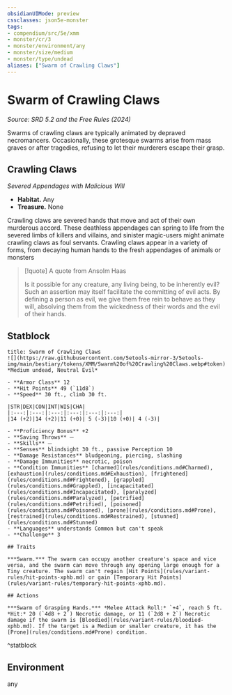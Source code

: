 ```yaml
---
obsidianUIMode: preview
cssclasses: json5e-monster
tags:
- compendium/src/5e/xmm
- monster/cr/3
- monster/environment/any
- monster/size/medium
- monster/type/undead
aliases: ["Swarm of Crawling Claws"]
---
```

# Swarm of Crawling Claws
*Source: SRD 5.2 and the Free Rules (2024)*  

Swarms of crawling claws are typically animated by depraved necromancers. Occasionally, these grotesque swarms arise from mass graves or after tragedies, refusing to let their murderers escape their grasp.

## Crawling Claws

*Severed Appendages with Malicious Will*

- **Habitat.** Any  
- **Treasure.** None  

Crawling claws are severed hands that move and act of their own murderous accord. These deathless appendages can spring to life from the severed limbs of killers and villains, and sinister magic-users might animate crawling claws as foul servants. Crawling claws appear in a variety of forms, from decaying human hands to the fresh appendages of animals or monsters

> [!quote] A quote from Ansolm Haas  
> 
> Is it possible for any creature, any living being, to be inherently evil? Such an assertion may itself facilitate the committing of evil acts. By defining a person as evil, we give them free rein to behave as they will, absolving them from the wickedness of their words and the evil of their hands.


## Statblock

```ad-statblock
title: Swarm of Crawling Claws
![](https://raw.githubusercontent.com/5etools-mirror-3/5etools-img/main/bestiary/tokens/XMM/Swarm%20of%20Crawling%20Claws.webp#token)
*Medium undead, Neutral Evil*

- **Armor Class** 12
- **Hit Points** 49 (`11d8`)
- **Speed** 30 ft., climb 30 ft.

|STR|DEX|CON|INT|WIS|CHA|
|:---:|:---:|:---:|:---:|:---:|:---:|
|14 (+2)|14 (+2)|11 (+0)| 5 (-3)|10 (+0)| 4 (-3)|

- **Proficiency Bonus** +2
- **Saving Throws** ⏤
- **Skills** ⏤
- **Senses** blindsight 30 ft., passive Perception 10
- **Damage Resistances** bludgeoning, piercing, slashing
- **Damage Immunities** necrotic, poison
- **Condition Immunities** [charmed](rules/conditions.md#Charmed), [exhaustion](rules/conditions.md#Exhaustion), [frightened](rules/conditions.md#Frightened), [grappled](rules/conditions.md#Grappled), [incapacitated](rules/conditions.md#Incapacitated), [paralyzed](rules/conditions.md#Paralyzed), [petrified](rules/conditions.md#Petrified), [poisoned](rules/conditions.md#Poisoned), [prone](rules/conditions.md#Prone), [restrained](rules/conditions.md#Restrained), [stunned](rules/conditions.md#Stunned)
- **Languages** understands Common but can't speak
- **Challenge** 3

## Traits

***Swarm.*** The swarm can occupy another creature's space and vice versa, and the swarm can move through any opening large enough for a Tiny creature. The swarm can't regain [Hit Points](rules/variant-rules/hit-points-xphb.md) or gain [Temporary Hit Points](rules/variant-rules/temporary-hit-points-xphb.md).

## Actions

***Swarm of Grasping Hands.*** *Melee Attack Roll:* `+4`, reach 5 ft. *Hit:* 20 (`4d8 + 2`) Necrotic damage, or 11 (`2d8 + 2`) Necrotic damage if the swarm is [Bloodied](rules/variant-rules/bloodied-xphb.md). If the target is a Medium or smaller creature, it has the [Prone](rules/conditions.md#Prone) condition.
```
^statblock

## Environment

any